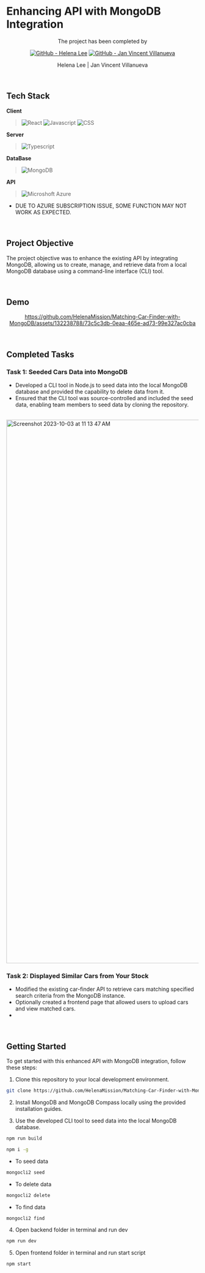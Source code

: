 # Enhancing API with MongoDB Integration

<div align="center">

The project has been completed by 

[![GitHub - Helena Lee](https://img.shields.io/badge/GitHub-100000?style=for-the-badge&logo=github&logoColor=white)](https://github.com/HelenaMission) [![GitHub - Jan Vincent Villanueva](https://img.shields.io/badge/GitHub-100000?style=for-the-badge&logo=github&logoColor=white)](https://github.com/jvvillanueva9104)

Helena Lee | Jan Vincent Villanueva

</div>

<br />


## Tech Stack

**Client** 
> ![React](https://img.shields.io/badge/React-20232A?style=for-the-badge&logo=react&logoColor=61DAFB) ![Javascript](https://img.shields.io/badge/JavaScript-F7DF1E?style=for-the-badge&logo=javascript&logoColor=black) ![CSS](https://img.shields.io/badge/CSS-239120?&style=for-the-badge&logo=css3&logoColor=white)

**Server**
> ![Typescript](https://img.shields.io/badge/TypeScript-007ACC?style=for-the-badge&logo=typescript&logoColor=white) 

**DataBase** 
> ![MongoDB](https://img.shields.io/badge/MongoDB-4EA94B?style=for-the-badge&logo=mongodb&logoColor=white)

**API**
> ![Microshoft Azure](https://img.shields.io/badge/Microsoft_Azure-0089D6?style=for-the-badge&logo=microsoft-azure&logoColor=white)
* DUE TO AZURE SUBSCRIPTION ISSUE, SOME FUNCTION MAY NOT WORK AS EXPECTED.

<br />

## Project Objective

The project objective was to enhance the existing API by integrating MongoDB, allowing us to create, manage, and retrieve data from a local MongoDB database using a command-line interface (CLI) tool.

<br />

## Demo

<div align="center">

https://github.com/HelenaMission/Matching-Car-Finder-with-MongoDB/assets/132238788/73c5c3db-0eaa-465e-ad73-99e327ac0cba

</div>

<br />

## Completed Tasks

### Task 1: Seeded Cars Data into MongoDB

- Developed a CLI tool in Node.js to seed data into the local MongoDB database and provided the capability to delete data from it.
- Ensured that the CLI tool was source-controlled and included the seed data, enabling team members to seed data by cloning the repository.
  
<br/>

<img width="1421" alt="Screenshot 2023-10-03 at 11 13 47 AM" src="https://github.com/HelenaMission/Matching-Car-Finder-with-MongoDB/assets/132238788/87e6f049-9bf0-43c7-a8ad-cc15950d79de">

<br/>

### Task 2: Displayed Similar Cars from Your Stock

- Modified the existing car-finder API to retrieve cars matching specified search criteria from the MongoDB instance.
- Optionally created a frontend page that allowed users to upload cars and view matched cars.
- 
<br/>

## Getting Started

To get started with this enhanced API with MongoDB integration, follow these steps:

1. Clone this repository to your local development environment.
```sh
git clone https://github.com/HelenaMission/Matching-Car-Finder-with-MongoDB.git
```

2. Install MongoDB and MongoDB Compass locally using the provided installation guides.

3. Use the developed CLI tool to seed data into the local MongoDB database.
```sh
npm run build
```

```sh
npm i -g
```

* To seed data

```sh
mongocli2 seed
```

* To delete data
```sh
mongocli2 delete
```
* To find data
```sh
mongocli2 find
```

4. Open backend folder in terminal and run dev
```sh
npm run dev
```

5. Open frontend folder in terminal and run start script
```sh
npm start
```




